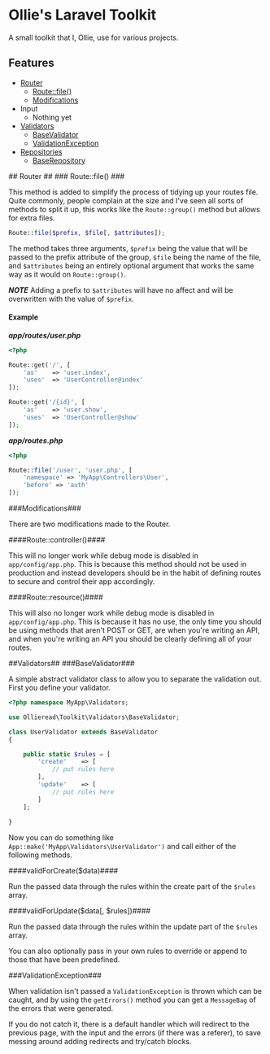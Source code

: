 Ollie's Laravel Toolkit
=======================

A small toolkit that I, Ollie, use for various projects.

## Features ##

 - [Router](#router)
   - [Route::file()](#router-file)
   - [Modifications](#router-modifications)
 - Input
   - Nothing yet
 - [Validators](#validators)
   - [BaseValidator](#validators-base)
   - [ValidationException](#validators-exception)
 - [Repositories](#repositories)
   - [BaseRepository](#repositories-base)


<a name="router" />
## Router ##

<a name="router-file" />
### Route::file() ###

This method is added to simplify the process of tidying up your routes file. Quite commonly, people complain at the size and I've seen all sorts of methods to split it up, this works like the `Route::group()` method but allows for extra files.

```php
Route::file($prefix, $file[, $attributes]);
```

The method takes three arguments, `$prefix` being the value that will be passed to the prefix attribute of the group, `$file` being the name of the file, and `$attributes` being an entirely optional argument that works the same way as it would on `Route::group()`.

***NOTE*** Adding a prefix to `$attributes` will have no affect and will be overwritten with the value of `$prefix`.

#### Example ####

***app/routes/user.php***

```php
<?php

Route::get('/', [
	'as'	=> 'user.index',
	'uses'	=> 'UserController@index'
]);

Route::get('/{id}', [
	'as'	=> 'user.show',
	'uses'	=> 'UserController@show'
]);
```

***app/routes.php***

```php
<?php

Route::file('/user', 'user.php', [
    'namespace' => 'MyApp\Controllers\User', 
    'before' => 'auth'
]);
```
<a name="router-modifications" />
###Modifications###

There are two modifications made to the Router.

####Route::controller()####

This will no longer work while debug mode is disabled in `app/config/app.php`. This is because this method should not be used in production and instead developers should be in the habit of defining routes to secure and control their app accordingly.

####Route::resource()####

This will also no longer work while debug mode is disabled in `app/config/app.php`. This is because it has no use, the only time you should be using methods that aren't POST or GET, are when you're writing an API, and when you're writing an API you should be clearly defining all of your routes.

<a name="validators" />
##Validators##

<a name="validators-base" />
###BaseValidator###

A simple abstract validator class to allow you to separate the validation out. First you define your validator.

```php
<?php namespace MyApp\Validators;

use Ollieread\Toolkit\Validators\BaseValidator;

class UserValidator extends BaseValidator
{

    public static $rules = [
        'create'	=> [
            // put rules here
        ],
        'update'	=> [
            // put rules here
        ]
    ];
    
}
```

Now you can do something like `App::make('MyApp\Validators\UserValidator')` and call either of the following methods.

####validForCreate($data)####

Run the passed data through the rules within the create part of the `$rules` array.

####validForUpdate($data[, $rules])####

Run the passed data through the rules within the update part of the `$rules` array.

You can also optionally pass in your own rules to override or append to those that have been predefined.

<a name="validators-exception" />
###ValidationException###

When validation isn't passed a `ValidationException` is thrown which can be caught, and by using the `getErrors()` method you can get a `MessageBag` of the errors that were generated.

If you do not catch it, there is a default handler which will redirect to the previous page, with the input and the errors (if there was a referer), to save messing around adding redirects and try/catch blocks.

